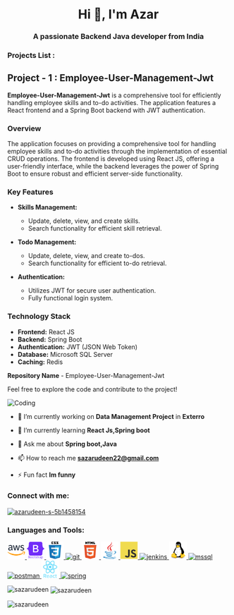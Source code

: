 
<h1 align="center">Hi 👋, I'm Azar</h1>
<h3 align="center">A passionate Backend Java developer from India</h3>

### Projects List : 

## Project - 1 : Employee-User-Management-Jwt

**Employee-User-Management-Jwt** is a comprehensive tool for efficiently handling employee skills and to-do activities. The application features a React frontend and a Spring Boot backend with JWT authentication.

### Overview

The application focuses on providing a comprehensive tool for handling employee skills and to-do activities through the implementation of essential CRUD operations. The frontend is developed using React JS, offering a user-friendly interface, while the backend leverages the power of Spring Boot to ensure robust and efficient server-side functionality.

### Key Features

- **Skills Management:**
  - Update, delete, view, and create skills.
  - Search functionality for efficient skill retrieval.

- **Todo Management:**
  - Update, delete, view, and create to-dos.
  - Search functionality for efficient to-do retrieval.

- **Authentication:**
  - Utilizes JWT for secure user authentication.
  - Fully functional login system.

### Technology Stack

- **Frontend:** React JS
- **Backend:** Spring Boot
- **Authentication:** JWT (JSON Web Token)
- **Database:** Microsoft SQL Server
- **Caching:** Redis

**Repository Name**  - Employee-User-Management-Jwt
  
Feel free to explore the code and contribute to the project!

<p align="left"> <img src="https://cdn.dribbble.com/users/1162077/screenshots/3848914/programmer.gif" width="400" alt="Coding" /> </p>

- 🔭 I’m currently working on **Data Management Project** in **Exterro**

- 🌱 I’m currently learning **React Js,Spring boot**

- 💬 Ask me about **Spring boot,Java**

- 📫 How to reach me **sazarudeen22@gmail.com**

- ⚡ Fun fact **Im funny**

<h3 align="left">Connect with me:</h3>
<p align="left">
<a href="https://linkedin.com/in/azarudeen-s-5b1458154" target="blank"><img align="center" src="https://raw.githubusercontent.com/rahuldkjain/github-profile-readme-generator/master/src/images/icons/Social/linked-in-alt.svg" alt="azarudeen-s-5b1458154" height="30" width="40" /></a>
</p>

<h3 align="left">Languages and Tools:</h3>
<p align="left"> <a href="https://aws.amazon.com" target="_blank" rel="noreferrer"> <img src="https://raw.githubusercontent.com/devicons/devicon/master/icons/amazonwebservices/amazonwebservices-original-wordmark.svg" alt="aws" width="40" height="40"/> </a> <a href="https://getbootstrap.com" target="_blank" rel="noreferrer"> <img src="https://raw.githubusercontent.com/devicons/devicon/master/icons/bootstrap/bootstrap-plain-wordmark.svg" alt="bootstrap" width="40" height="40"/> </a> <a href="https://www.w3schools.com/css/" target="_blank" rel="noreferrer"> <img src="https://raw.githubusercontent.com/devicons/devicon/master/icons/css3/css3-original-wordmark.svg" alt="css3" width="40" height="40"/> </a> <a href="https://git-scm.com/" target="_blank" rel="noreferrer"> <img src="https://www.vectorlogo.zone/logos/git-scm/git-scm-icon.svg" alt="git" width="40" height="40"/> </a> <a href="https://www.w3.org/html/" target="_blank" rel="noreferrer"> <img src="https://raw.githubusercontent.com/devicons/devicon/master/icons/html5/html5-original-wordmark.svg" alt="html5" width="40" height="40"/> </a> <a href="https://www.java.com" target="_blank" rel="noreferrer"> <img src="https://raw.githubusercontent.com/devicons/devicon/master/icons/java/java-original.svg" alt="java" width="40" height="40"/> </a> <a href="https://developer.mozilla.org/en-US/docs/Web/JavaScript" target="_blank" rel="noreferrer"> <img src="https://raw.githubusercontent.com/devicons/devicon/master/icons/javascript/javascript-original.svg" alt="javascript" width="40" height="40"/> </a> <a href="https://www.jenkins.io" target="_blank" rel="noreferrer"> <img src="https://www.vectorlogo.zone/logos/jenkins/jenkins-icon.svg" alt="jenkins" width="40" height="40"/> </a> <a href="https://www.linux.org/" target="_blank" rel="noreferrer"> <img src="https://raw.githubusercontent.com/devicons/devicon/master/icons/linux/linux-original.svg" alt="linux" width="40" height="40"/> </a> <a href="https://www.microsoft.com/en-us/sql-server" target="_blank" rel="noreferrer"> <img src="https://www.svgrepo.com/show/303229/microsoft-sql-server-logo.svg" alt="mssql" width="40" height="40"/> </a> <a href="https://postman.com" target="_blank" rel="noreferrer"> <img src="https://www.vectorlogo.zone/logos/getpostman/getpostman-icon.svg" alt="postman" width="40" height="40"/> </a> <a href="https://reactjs.org/" target="_blank" rel="noreferrer"> <img src="https://raw.githubusercontent.com/devicons/devicon/master/icons/react/react-original-wordmark.svg" alt="react" width="40" height="40"/> </a> <a href="https://spring.io/" target="_blank" rel="noreferrer"> <img src="https://www.vectorlogo.zone/logos/springio/springio-icon.svg" alt="spring" width="40" height="40"/> </a> </p>

<p><img align="left" src="https://github-readme-stats.vercel.app/api/top-langs?username=sazarudeen&show_icons=true&locale=en&layout=compact" alt="sazarudeen" /></p>

<p>&nbsp;<img align="center" src="https://github-readme-stats.vercel.app/api?username=sazarudeen&show_icons=true&locale=en" alt="sazarudeen" /></p>

<p><img align="center" src="https://github-readme-streak-stats.herokuapp.com/?user=sazarudeen&" alt="sazarudeen" /></p>
